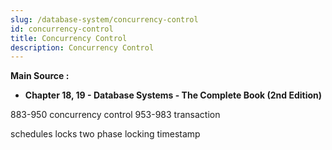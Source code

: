 ```yaml
---
slug: /database-system/concurrency-control
id: concurrency-control
title: Concurrency Control
description: Concurrency Control
---
```


**Main Source :**

- **Chapter 18, 19 - Database Systems - The Complete Book (2nd Edition)**

883-950 concurrency control
953-983 transaction

schedules
locks
two phase locking
timestamp
